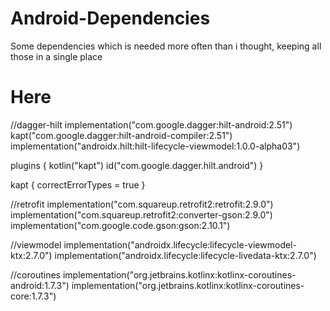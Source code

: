 # Android-Dependencies
Some dependencies which is needed more often than i thought, keeping all those in a single place

# Here

//dagger-hilt
implementation("com.google.dagger:hilt-android:2.51")
kapt("com.google.dagger:hilt-android-compiler:2.51")
implementation("androidx.hilt:hilt-lifecycle-viewmodel:1.0.0-alpha03")

plugins {
    kotlin("kapt")
    id("com.google.dagger.hilt.android")
}

kapt {
    correctErrorTypes = true
}


//retrofit
implementation("com.squareup.retrofit2:retrofit:2.9.0")
implementation("com.squareup.retrofit2:converter-gson:2.9.0")
implementation("com.google.code.gson:gson:2.10.1")

//viewmodel
implementation("androidx.lifecycle:lifecycle-viewmodel-ktx:2.7.0")
implementation("androidx.lifecycle:lifecycle-livedata-ktx:2.7.0")

//coroutines
implementation("org.jetbrains.kotlinx:kotlinx-coroutines-android:1.7.3")
implementation("org.jetbrains.kotlinx:kotlinx-coroutines-core:1.7.3")
